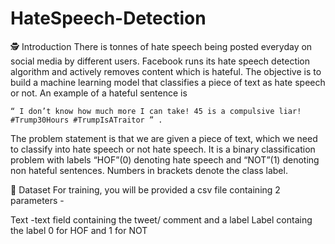 # HateSpeech-Detection

🕵️ Introduction
There is tonnes of hate speech being posted everyday on social media by different users. Facebook runs its hate speech detection algorithm and actively removes content which is hateful. The objective is to build a machine learning model that classifies a piece of text as hate speech or not. An example of a hateful sentence is

    “​ I don’t know how much more I can take! 45 is a compulsive liar! #Trump30Hours #TrumpIsATraitor ” .
The problem statement is that we are given a piece of text, which we need to classify into hate speech or not hate speech. It is a binary classification problem with labels “HOF”(0) denoting hate speech and “NOT”(1) denoting non hateful sentences. Numbers in brackets denote the class label.

💾 Dataset
For training, you will be provided a csv file containing 2 parameters -

Text -text field containing the tweet/ comment and a label
Label containg the label 0 for HOF and 1 for NOT
